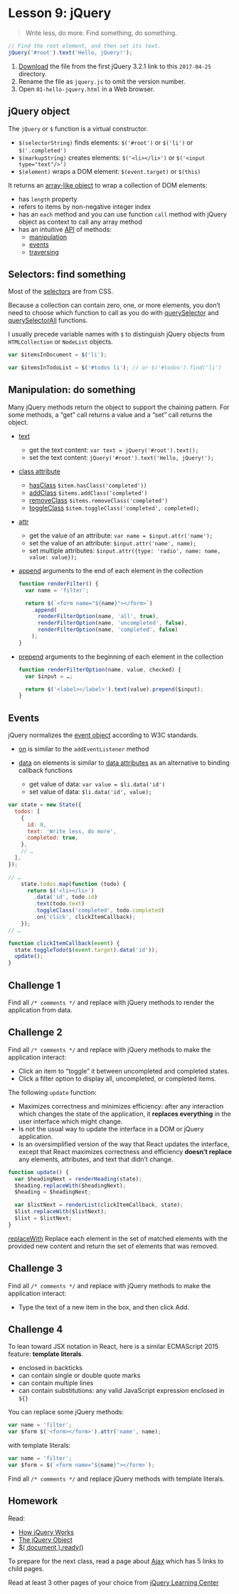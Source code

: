 # Lesson 9: jQuery

> Write less, do more.
> Find something, do something.

```js
// Find the root element, and then set its text.
jQuery('#root').text('Hello, jQuery!');
```

1. [Download](http://jquery.com/download/) the file from the first jQuery 3.2.1 link to this `2017-04-25` directory.
2. Rename the file as `jquery.js` to omit the version number.
3. Open `01-hello-jquery.html` in a Web browser.

## jQuery object

The `jQuery` or `$` function is a virtual constructor.

* `$(selectorString)` finds elements: `$('#root')` or `$('li')` or `$('.completed')`
* `$(markupString)` creates elements: `$('<li></li>')` or `$('<input type="text"/>')`
* `$(element)` wraps a DOM element: `$(event.target)` or `$(this)`

It returns an [array-like object](https://learn.jquery.com/using-jquery-core/jquery-object/) to wrap a collection of DOM elements:

* has `length` property
* refers to items by non-negative integer index
* has an `each` method and you can use function `call` method with jQuery object as context to call any array method
* has an intuitive [API](http://api.jquery.com/) of methods:
  * [manipulation](http://api.jquery.com/category/manipulation/)
  * [events](http://api.jquery.com/category/events/)
  * [traversing](http://api.jquery.com/category/traversing/)

## Selectors: find something

Most of the [selectors](http://api.jquery.com/category/selectors/) are from CSS.

Because a collection can contain zero, one, or more elements, you don’t need to choose which function to call as you do with [querySelector](https://developer.mozilla.org/en-US/docs/Web/API/Element/querySelector) and [querySelectorAll](https://developer.mozilla.org/en-US/docs/Web/API/Element/querySelectorAll) functions.

I usually precede variable names with `$` to distinguish jQuery objects from `HTMLCollection` or `NodeList` objects.

```js
var $itemsInDocument = $('li');

var $itemsInTodoList = $('#todos li'); // or $('#todos').find('li')
```

## Manipulation: do something

Many jQuery methods return the object to support the chaining pattern. For some methods, a “get” call returns a value and a “set” call returns the object.

* [text](http://api.jquery.com/text/)
  * get the text content: `var text = jQuery('#root').text();`
  * set the text content: `jQuery('#root').text('Hello, jQuery!');`

* [class attribute](http://api.jquery.com/category/manipulation/class-attribute/)
  * [hasClass](http://api.jquery.com/hasClass/) `$item.hasClass('completed'))`
  * [addClass](http://api.jquery.com/addClass/) `$items.addClass('completed')`
  * [removeClass](http://api.jquery.com/removeClass/) `$items.removeClass('completed')`
  * [toggleClass](http://api.jquery.com/toggleClass/) `$item.toggleClass('completed', completed);`

* [attr](http://api.jquery.com/attr/)

  * get the value of an attribute: `var name = $input.attr('name');`
  * set the value of an attribute: `$input.attr('name', name);`
  * set multiple attributes: `$input.attr({type: 'radio', name: name, value: value});`

* [append](http://api.jquery.com/append/) arguments to the end of each element in the collection

  ```js
  function renderFilter() {
    var name = 'filter';

    return $(`<form name="${name}"></form>`)
      .append(
        renderFilterOption(name, 'all', true),
        renderFilterOption(name, 'uncompleted', false),
        renderFilterOption(name, 'completed', false)
      );
  }
  ```

* [prepend](http://api.jquery.com/prepend/) arguments to the beginning of each element in the collection

  ```js
  function renderFilterOption(name, value, checked) {
    var $input = …;

    return $('<label></label>').text(value).prepend($input);
  }
  ```

## Events

jQuery normalizes the [event object](http://api.jquery.com/category/events/event-object/) according to W3C standards.

* [on](http://api.jquery.com/on/) is similar to the `addEventListener` method

* [data](http://api.jquery.com/data/) on elements is similar to [data attributes](https://developer.mozilla.org/en-US/docs/Learn/HTML/Howto/Use_data_attributes) as an alternative to binding callback functions
  * get value of data: `var value = $li.data('id')`
  * set value of data: `$li.data('id', value);`

```js
var state = new State({
  todos: [
    {
      id: 0,
      text: 'Write less, do more',
      completed: true,
    },
    // …
  ],
});

// …
    state.todos.map(function (todo) {
      return $('<li></li>')
        .data('id', todo.id)
        .text(todo.text)
        .toggleClass('completed', todo.completed)
        .on('click', clickItemCallback);
    });
// …

function clickItemCallback(event) {
  state.toggleTodo($(event.target).data('id'));
  update();
}
```

## Challenge 1

Find all `/* comments */` and replace with jQuery methods to render the application from data.

## Challenge 2

Find all `/* comments */` and replace with jQuery methods to make the application interact:

* Click an item to “toggle” it between uncompleted and completed states.
* Click a filter option to display all, uncompleted, or completed items.

The following `update` function:

* Maximizes correctness and minimizes efficiency: after any interaction which changes the state of the application, it **replaces everything** in the user interface which might change.
* Is not the usual way to update the interface in a DOM or jQuery application.
* Is an oversimplified version of the way that React updates the interface, except that React maximizes correctness and efficiency **doesn’t replace** any elements, attributes, and text that didn’t change.

```js
function update() {
  var $headingNext = renderHeading(state);
  $heading.replaceWith($headingNext);
  $heading = $headingNext;

  var $listNext = renderList(clickItemCallback, state);
  $list.replaceWith($listNext);
  $list = $listNext;
}
```

[replaceWith](http://api.jquery.com/replaceWith/) Replace each element in the set of matched elements with the provided new content and return the set of elements that was removed.

## Challenge 3

Find all `/* comments */` and replace with jQuery methods to make the application interact:

* Type the text of a new item in the box, and then click Add.

## Challenge 4

To lean toward JSX notation in React, here is a similar ECMAScript 2015 feature: **template literals**.

* enclosed in backticks
* can contain single or double quote marks
* can contain multiple lines
* can contain substitutions: any valid JavaScript expression enclosed in `${}`

You can replace some jQuery methods:

```js
var name = 'filter';
var $form $('<form></form>').attr('name', name);
```

with template literals:

```js
var name = 'filter';
var $form = $(`<form name="${name}"></form>`);
```

Find all `/* comments */` and replace jQuery methods with template literals.

## Homework

Read:

* [How jQuery Works](https://learn.jquery.com/about-jquery/how-jquery-works/)
* [The jQuery Object](https://learn.jquery.com/using-jquery-core/jquery-object/)
* [$( document ).ready()](https://learn.jquery.com/using-jquery-core/document-ready/)

To prepare for the next class, read a page about [Ajax](https://learn.jquery.com/ajax/) which has 5 links to child pages.

Read at least 3 other pages of your choice from [jQuery Learning Center](https://learn.jquery.com/)
